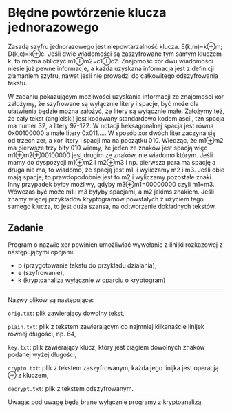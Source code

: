 # Błędne powtórzenie klucza jednorazowego

Zasadą szyfru jednorazowego jest niepowtarzalność klucza. E(k,m)=k⊕m; D(k,c)=k⊕c. Jeśli dwie wiadomości są zaszyfrowane tym samym kluczem k, to można obliczyć m1⊕m2=c1⊕c2. Znajomość xor dwu wiadomości niesie już pewne informacje, a każda uzyskana informacja jest z definicji złamaniem szyfru, nawet jesli nie prowadzi do całkowitego odszyfrowania tekstu.

W zadaniu pokazującym możliwości uzyskania informacji ze znajomości xor założymy, że szyfrowane są wyłącznie litery i spacje, być może dla ułatwienia będzie można założyć, że litery są wyłącznie małe. Założymy też, że cały tekst (angielski) jest kodowany standardowo kodem ascii, tzn spacja ma numer 32, a litery 97-122. W notacji heksagonalnej spacja jest równa 0x00100000 a małe litery 0x011..... W sposób xor dwóch liter zaczyna się od trzech zer, a  xor litery i spacji ma na początku 010. Wiedząc, że m1⊕m2 ma pierwsze trzy bity 010 wiemy, że jeden ze znaków jest spacją więc m1⊕m2⊕00100000 jest drugim ze znaków, nie wiadomo którym. Jeśli mamy do dyspozycji m1⊕m2 i m2⊕m3 i np. pierwsza para ma spację a druga nie ma, to wiadomo, że spacją jest m1, i wyliczamy m2 i m3. Jeśli obie mają spacje, to prawdopodobnie jest to m2 i wyliczamy pozostałe znaki. Inny przypadek byłby możliwy, gdyby m3⊕m1=00000000 czyli m1=m3. Wówczas być może m1 i m3 byłyby spacjami, a m2 jakimś znakiem. Jeśli znamy więcej przykładów kryptogramów powstałych z użyciem tego samego klucza, to jest duża szansa, na odtworzenie dokładnych tekstów.

## Zadanie

Program o nazwie xor powinien umożliwiać wywołanie z linijki rozkazowej z następującymi opcjami:
* p (przygotowanie tekstu do przykładu działania),
* e (szyfrowanie),
* k (kryptoanaliza wyłącznie w oparciu o kryptogram)
---
Nazwy plików są następujące:

`orig.txt`: plik zawierający dowolny tekst,

`plain.txt`: plik z tekstem zawierającym co najmniej kilkanaście linijek równej długości, np. 64,

`key.txt`: plik zawierający klucz, który jest ciągiem dowolnych znaków podanej wyżej długości,

`crypto.txt`: plik z tekstem zaszyfrowanym, każda jego linijka jest operacją ⊕ z kluczem,

`decrypt.txt`: plik z tekstem odszyfrowanym.


Uwaga: pod uwagę będą brane wyłącznie programy z kryptoanalizą.

